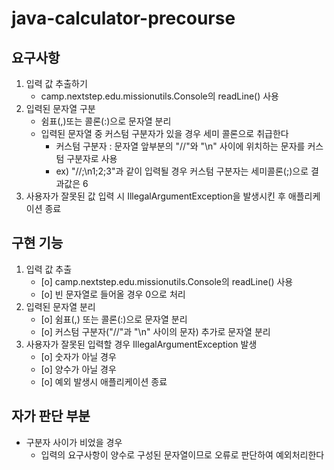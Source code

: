 # java-calculator-precourse

## 요구사항
1. 입력 값 추출하기
    - camp.nextstep.edu.missionutils.Console의 readLine() 사용
2. 입력된 문자열 구분
   - 쉼표(,)또는 콜론(:)으로 문자열 분리 
   * 입력된 문자열 중 커스텀 구분자가 있을 경우 세미 콜론으로 취급한다
     - 커스텀 구분자 : 문자열 앞부분의 "//"와 "\n" 사이에 위치하는 문자를 커스텀 구분자로 사용
     - ex) "//;\n1;2;3"과 같이 입력될 경우 커스텀 구분자는 세미콜론(;)으로 결과값은 6
4. 사용자가 잘못된 값 입력 시 IllegalArgumentException을 발생시킨 후 애플리케이션 종료

## 구현 기능
1. 입력 값 추출
    - [o] camp.nextstep.edu.missionutils.Console의 readLine() 사용
    - [o] 빈 문자열로 들어올 경우 0으로 처리
2. 입력된 문자열 분리
    - [o] 쉼표(,) 또는 콜론(:)으로 문자열 분리
    - [o] 커스텀 구분자("//"과 "\n" 사이의 문자) 추가로 문자열 분리 
3. 사용자가 잘못된 입력할 경우 IllegalArgumentException 발생
    - [o] 숫자가 아닐 경우
    - [o] 양수가 아닐 경우
    - [o] 예외 발생시 애플리케이션 종료

## 자가 판단 부분
* 구분자 사이가 비었을 경우
  - 입력의 요구사항이 양수로 구성된 문자열이므로 오류로 판단하여 예외처리한다